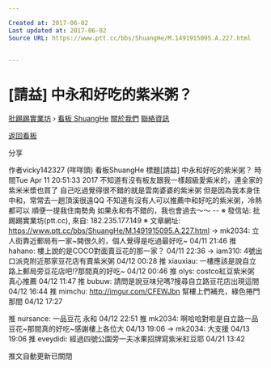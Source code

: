```yaml
---

Created at: 2017-06-02
Last updated at: 2017-06-02
Source URL: https://www.ptt.cc/bbs/ShuangHe/M.1491915095.A.227.html


---
```


# [請益] 中永和好吃的紫米粥？


[批踢踢實業坊](https://www.ptt.cc/) › [看板 ShuangHe](https://www.ptt.cc/bbs/ShuangHe/index.html) [關於我們](https://www.ptt.cc/about.html) [聯絡資訊](https://www.ptt.cc/contact.html)

[返回看板](https://www.ptt.cc/bbs/ShuangHe/index.html)

分享

作者vicky142327 (咩咩頭)
看板ShuangHe
標題\[請益\] 中永和好吃的紫米粥？
時間Tue Apr 11 20:51:33 2017
不知道有沒有板友跟我一樣超級愛紫米的，連全家的紫米米漿也買了 自己吃過覺得很不錯的就是雲南婆婆的紫米粥 但是因為我本身住中和，常常去一趟頂溪很遠QQ 不知道有沒有人可以推薦中和好吃的紫米粥，冷熱都可以 順便一提我住南勢角 如果永和有不錯的，我也會過去～～ -- ※ 發信站: 批踢踢實業坊(ptt.cc), 來自: 182.235.177.149 ※ 文章網址: <https://www.ptt.cc/bbs/ShuangHe/M.1491915095.A.227.html>
→ mk2034: 立人街靠近郵局有一家~開很久的，個人覺得是吃過最好吃~ 04/11 21:46
推 hahano: 樓上說的是COCO對面賣豆花的那一家？ 04/11 22:36
→ iam310: 4號出口派克附近那家豆花店有賣紫米粥 04/12 00:28
推 xiauxiau: 一樓應該是說自立路上郵局旁豆花店吧!?那間真的好吃~ 04/12 00:46
推 olys: costco紅豆紫米粥 真心推薦 04/12 11:47
推 bubuw: 請問是說豆味兒嗎?搜尋自立路豆花店出現這間 04/12 16:44
推 mimchu: <http://imgur.com/CFEWJbn> 幫樓上們補充，綠色捲門那間 04/12 17:27

推 nursance: 一品豆花 永和 04/12 22:51
推 mk2034: 啊哈哈對啦是自立路一品豆花~那間真的好吃~感謝樓上各位大 04/13 19:06
→ mk2034: 大支援 04/13 19:06
推 eveydidi: 經過四號公園旁一夫冰果招牌寫紫米紅豆耶 04/21 13:42

推文自動更新已關閉

